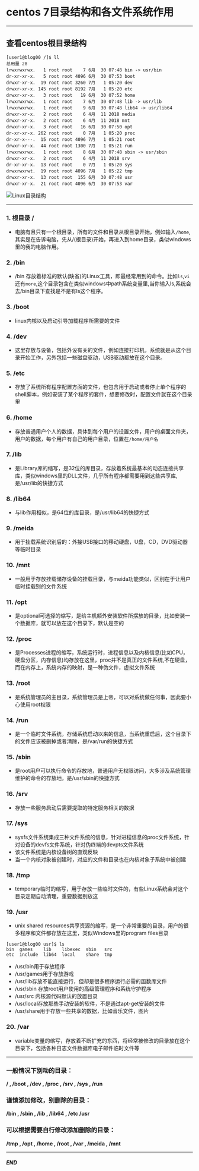 # centos 7目录结构和各文件系统作用

---

## 查看centos根目录结构
```
[user1@blog00 /]$ ll
总用量 28
lrwxrwxrwx.   1 root root    7 6月  30 07:48 bin -> usr/bin
dr-xr-xr-x.   5 root root 4096 6月  30 07:53 boot
drwxr-xr-x.  19 root root 3260 7月   1 05:20 dev
drwxr-xr-x. 145 root root 8192 7月   1 05:20 etc
drwxr-xr-x.   3 root root   19 6月  30 07:52 home
lrwxrwxrwx.   1 root root    7 6月  30 07:48 lib -> usr/lib
lrwxrwxrwx.   1 root root    9 6月  30 07:48 lib64 -> usr/lib64
drwxr-xr-x.   2 root root    6 4月  11 2018 media
drwxr-xr-x.   2 root root    6 4月  11 2018 mnt
drwxr-xr-x.   3 root root   16 6月  30 07:50 opt
dr-xr-xr-x. 262 root root    0 7月   1 05:20 proc
dr-xr-x---.  15 root root 4096 7月   1 05:21 root
drwxr-xr-x.  44 root root 1300 7月   1 05:21 run
lrwxrwxrwx.   1 root root    8 6月  30 07:48 sbin -> usr/sbin
drwxr-xr-x.   2 root root    6 4月  11 2018 srv
dr-xr-xr-x.  13 root root    0 7月   1 05:20 sys
drwxrwxrwt.  19 root root 4096 7月   1 05:22 tmp
drwxr-xr-x.  13 root root  155 6月  30 07:48 usr
drwxr-xr-x.  21 root root 4096 6月  30 07:53 var
```

![Linux目录结构](https://www.runoob.com/wp-content/uploads/2014/06/d0c50-linux2bfile2bsystem2bhierarchy.jpg)

---


### 1. 根目录 /
* 电脑有且只有一个根目录，所有的文件和目录从根目录开始，例如输入`/home`,其实是在告诉电脑，先从/(根目录)开始，再进入到home目录，类似windows里的我的电脑作用。

### 2. /bin
* /bin 存放着标准的默认(缺省)的Linux工具，即最经常用到的命令。比如`ls`,`vi`还有`more`,这个目录包含在类似windows中path系统变量里,当你输入ls,系统会去/bin目录下查找是不是有ls这个程序。
  
### 3. /boot
* linux内核以及启动引导加载程序所需要的文件
  
### 4. /dev
* 这里存放与设备，包括外设有关的文件，例如连接打印机，系统就是从这个目录开始工作，另外包括一些磁盘驱动，USB驱动都放在这个目录。

### 5. /etc 
* 存放了系统所有程序配置方面的文件，也包含用于启动或者停止单个程序的shell脚本，例如安装了某个程序的套件，想要修改时，配置文件就在这个目录里

### 6. /home
* 存放普通用户个人的数据，具体到每个用户的设置文件，用户的桌面文件夹，用户的数据，每个用户有自己的用户目录，位置在`/home/用户名`

### 7. /lib 
* 是Library库的缩写，是32位的库目录，存放着系统最基本的动态连接共享库，类似windows里的DLL文件，几乎所有程序都需要用到这些共享库,是/usr/lib的快捷方式

### 8. /lib64
* 与lib作用相似，是64位的库目录，是/usr/lib64的快捷方式

### 9. /meida
* 用于挂载系统识别后的：外接USB接口的移动硬盘，U盘，CD，DVD驱动器等临时目录

### 10. /mnt
* 一般用于存放挂载储存设备的挂载目录，与meida功能类似，区别在于让用户临时挂载别的文件系统

### 11. /opt
* 是optional可选择的缩写，是给主机额外安装软件所摆放的目录，比如安装一个数据库，就可以放在这个目录下，默认是空的

### 12. /proc
* 是Processes进程的缩写，系统运行时，进程信息以及内核信息(比如CPU，硬盘分区，内存信息)均存放在这里，proc并不是真正的文件系统,不在硬盘，而在内存上，系统内存的映射，是一种伪文件，虚拟文件系统

### 13. /root
* 是系统管理员的主目录，系统管理员是上帝，可以对系统做任何事，因此要小心使用root权限
  
### 14. /run
* 是一个临时文件系统，存储系统启动以来的信息，当系统重启后，这个目录下的文件应该被删掉或者清除，是/var/run的快捷方式

### 15. /sbin
* 是root用户可以执行命令的存放地，普通用户无权限访问，大多涉及系统管理维护的命令的存放地，是/usr/sbin的快捷方式

### 16. /srv
* 存放一些服务启动后需要提取的特定服务相关的数据

### 17. /sys
* sysfs文件系统集成三种文件系统的信息，针对进程信息的proc文件系统，针对设备的devfs文件系统，针对伪终端的devpts文件系统
* 该文件系统是内核设备树的直观反映
* 当一个内核对象被创建时，对应的文件和目录也在内核对象子系统中被创建

### 18. /tmp
* temporary临时的缩写，用于存放一些临时文件的，有些Linux系统会对这个目录定期自动清理，重要数据别放这

### 19. /usr
* unix shared resources共享资源的缩写，是一个非常重要的目录，用户的很多程序和文件都存放在这里，类似Windows里的program files目录
```
[user1@blog00 usr]$ ls
bin  games    lib    libexec  sbin   src
etc  include  lib64  local    share  tmp
```
* /usr/bin用于存放程序
* /usr/games用于存放游戏
* /usr/lib存放不能直接运行，但却是很多程序运行必需的函数库文件
* /usr/sbin 存放root用户使用的高级管理程序和系统守护程序
* /usr/src 内核源代码默认的放置目录
* /usr/local存放那些手动安装的软件，不是通过apt-get安装的文件
* /usr/share用于存放一些共享的数据，比如音乐文件，图片

### 20. /var
* variable变量的缩写，存放着不断扩充的东西，将经常被修改的目录放在这个目录下，包括各种日志文件数据库电子邮件临时文件等

---
### 一般情况下别动的目录：
  **/ , /boot , /dev , /proc , /srv , /sys , /run**

### 谨慎添加修改，别删除的目录：
**/bin , /sbin , /lib , /lib64 , /etc /usr**

### 可以根据需要自行修改添加删除的目录：
**/tmp , /opt , /home , /root , /var , /meida , /mnt**

---
##### END

  
 






